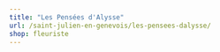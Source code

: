 ```yaml
---
title: "Les Pensées d'Alysse"
url: /saint-julien-en-genevois/les-pensees-dalysse/
shop: fleuriste
---
```

